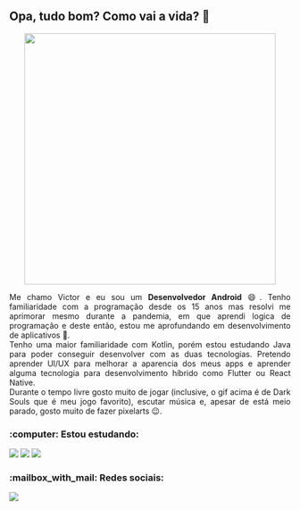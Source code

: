 <h2>Opa, tudo bom? Como vai a vida? 👋</h2>
<p align="center">
  <img width="450" src="https://user-images.githubusercontent.com/66436169/120326662-583f0800-c2bf-11eb-8312-2756f386205c.gif">
</p>
<p align="justify">
  Me chamo Victor e eu sou um <strong>Desenvolvedor Android</strong> 😄. Tenho familiaridade com a programação desde os 15 anos mas resolvi me aprimorar mesmo durante a pandemia, em que aprendi logica de programação e deste então, estou me aprofundando em desenvolvimento de aplicativos 📱.<br>
  Tenho uma maior familiaridade com Kotlin, porém estou estudando Java para poder conseguir desenvolver com as duas tecnologias. Pretendo aprender UI/UX para melhorar a aparencia dos meus apps e aprender alguma tecnologia para desenvolvimento híbrido como Flutter ou React Native.<br>
  Durante o tempo livre gosto muito de jogar (inclusive, o gif acima é de Dark Souls que é meu jogo favorito), escutar música e, apesar de está meio parado, gosto muito de fazer pixelarts 😉.
</p>
 <h3 align="left">:computer: Estou estudando:</h3>
<p align="left">
  <img src="https://img.shields.io/badge/Kotlin-0095D5?style=for-the-badge&logo=kotlin&logoColor=white">
  <img src="https://img.shields.io/badge/Android-3DDC84?style=for-the-badge&logo=android&logoColor=white">
  <img src="https://img.shields.io/badge/Java-F80000?style=for-the-badge&logo=java&logoColor=white">
</p>
  <h3 align="left">:mailbox_with_mail: Redes sociais:</h3>  
<p align="left">
  <a href="https://www.linkedin.com/in/victorbmaciel">
  <img src="https://img.shields.io/badge/LinkedIn-0077B5?style=for-the-badge&logo=linkedin&logoColor=white"></a>
</p>
